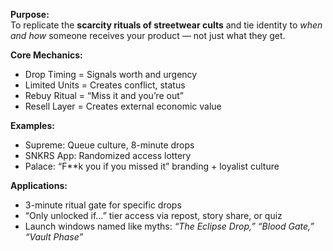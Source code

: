 **Purpose:**  
To replicate the **scarcity rituals of streetwear cults** and tie identity to _when and how_ someone receives your product — not just what they get.

**Core Mechanics:**

- Drop Timing = Signals worth and urgency
- Limited Units = Creates conflict, status
- Rebuy Ritual = “Miss it and you’re out”
- Resell Layer = Creates external economic value

**Examples:**

- Supreme: Queue culture, 8-minute drops
- SNKRS App: Randomized access lottery
- Palace: “F**k you if you missed it” branding + loyalist culture

**Applications:**

- 3-minute ritual gate for specific drops
- “Only unlocked if…” tier access via repost, story share, or quiz
- Launch windows named like myths: _“The Eclipse Drop,” “Blood Gate,” “Vault Phase”_
